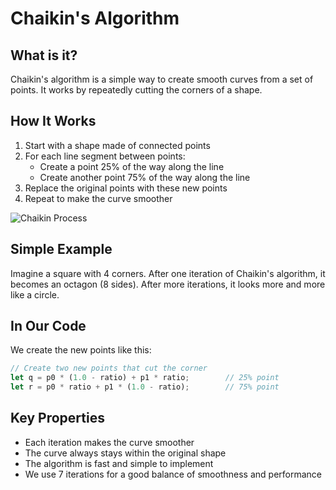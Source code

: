 # Chaikin's Algorithm

## What is it?

Chaikin's algorithm is a simple way to create smooth curves from a set of points. It works by repeatedly cutting the corners of a shape.

## How It Works

1. Start with a shape made of connected points
2. For each line segment between points:
   - Create a point 25% of the way along the line
   - Create another point 75% of the way along the line
3. Replace the original points with these new points
4. Repeat to make the curve smoother

![Chaikin Process](https://upload.wikimedia.org/wikipedia/commons/thumb/d/d7/Chaikin_subdivision.svg/400px-Chaikin_subdivision.svg.png)

## Simple Example

Imagine a square with 4 corners. After one iteration of Chaikin's algorithm, it becomes an octagon (8 sides). After more iterations, it looks more and more like a circle.

## In Our Code

We create the new points like this:

```rust
// Create two new points that cut the corner
let q = p0 * (1.0 - ratio) + p1 * ratio;        // 25% point
let r = p0 * ratio + p1 * (1.0 - ratio);        // 75% point
```

## Key Properties

- Each iteration makes the curve smoother
- The curve always stays within the original shape
- The algorithm is fast and simple to implement
- We use 7 iterations for a good balance of smoothness and performance
